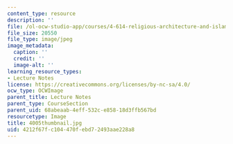 ```yaml
---
content_type: resource
description: ''
file: /ol-ocw-studio-app/courses/4-614-religious-architecture-and-islamic-cultures-fall-2002/4212f67fc104470febd72493aae228a8_4005thumbnail.jpg
file_size: 20550
file_type: image/jpeg
image_metadata:
  caption: ''
  credit: ''
  image-alt: ''
learning_resource_types:
- Lecture Notes
license: https://creativecommons.org/licenses/by-nc-sa/4.0/
ocw_type: OCWImage
parent_title: Lecture Notes
parent_type: CourseSection
parent_uid: 68abeaab-4eff-532c-e858-18d3ffb567bd
resourcetype: Image
title: 4005thumbnail.jpg
uid: 4212f67f-c104-470f-ebd7-2493aae228a8
---
```

